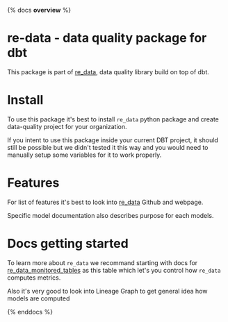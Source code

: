 {% docs __overview__ %}

# re-data - data quality package for dbt

This package is part of [re_data](https://github.com/redata-team/redata), data quality library build on top of dbt.

# Install

To use this package it's best to install `re_data` python package and create data-quality project for your organization.

If you intent to use this package inside your current DBT project, it should still be possible but we didn't tested it this way and you would need to manually setup some variables for it to work properly.

# Features

For list of features it's best to look into [re_data](https://github.com/redata-team/redata) Github and webpage.

Specific model documentation also describes purpose for each models.

# Docs getting started

To learn more about `re_data` we recommand starting with docs for [re_data_monitored_tables](#!/model/model.re_data.re_data_monitored_tables) as this table which let's you control how `re_data` computes metrics.

Also it's very good to look into Lineage Graph to get general
idea how models are computed

{% enddocs %}